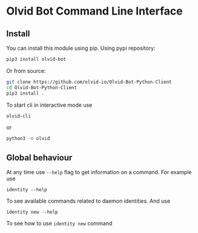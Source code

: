 # Olvid Bot Command Line Interface

## Install
You can install this module using pip. Using pypi repository:
```bash
pip3 install olvid-bot 
```
Or from source:
```bash
git clone https://github.com/olvid-io/Olvid-Bot-Python-Client
cd Olvid-Bot-Python-Client
pip3 install .
```

To start cli in interactive mode use
```bash
olvid-cli
```
or
```bash
python3 -m olvid
```

## Global behaviour
At any time use `--help` flag to get information on a command.
For example use
```
identity --help
```
To see available commands related to daemon identities.
And use 
```
identity new --help
```
To see how to use `identity new` command
